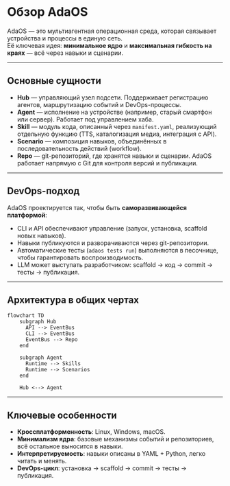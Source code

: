 # Обзор AdaOS

AdaOS — это мультиагентная операционная среда, которая связывает устройства и процессы в единую сеть.  
Её ключевая идея: **минимальное ядро** и **максимальная гибкость на краях** — всё через навыки и сценарии.

---

## Основные сущности

- **Hub** — управляющий узел подсети. Поддерживает регистрацию агентов, маршрутизацию событий и DevOps-процессы.  
- **Agent** — исполнение на устройстве (например, старый смартфон или сервер). Работает под управлением хаба.  
- **Skill** — модуль кода, описанный через `manifest.yaml`, реализующий отдельную функцию (TTS, каталогизация медиа, интеграция с API).  
- **Scenario** — композиция навыков, объединённых в последовательность действий (workflow).  
- **Repo** — git-репозиторий, где хранятся навыки и сценарии. AdaOS работает напрямую с Git для контроля версий и публикации.

---

## DevOps-подход

AdaOS проектируется так, чтобы быть **саморазвивающейся платформой**:

- CLI и API обеспечивают управление (запуск, установка, scaffold новых навыков).
- Навыки публикуются и разворачиваются через git-репозитории.
- Автоматические тесты (`adaos tests run`) выполняются в песочнице, чтобы гарантировать воспроизводимость.
- LLM может выступать разработчиком: scaffold → код → commit → тесты → публикация.

---

## Архитектура в общих чертах

```mermaid
flowchart TD
    subgraph Hub
      API --> EventBus
      CLI --> EventBus
      EventBus --> Repo
    end

    subgraph Agent
      Runtime --> Skills
      Runtime --> Scenarios
    end

    Hub <--> Agent
````

---

## Ключевые особенности

- **Кроссплатформенность**: Linux, Windows, macOS.
- **Минимализм ядра**: базовые механизмы событий и репозиториев, всё остальное выносится в навыки.
- **Интерпретируемость**: навыки описаны в YAML + Python, легко читать и менять.
- **DevOps-цикл**: установка → scaffold → commit → тесты → публикация.
